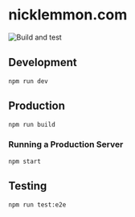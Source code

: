 # nicklemmon.com

![Build and test](https://github.com/nicklemmon/nicklemmon-blog-next/workflows/Build%20and%20test/badge.svg)

## Development

```
npm run dev
```

## Production

```
npm run build
```

### Running a Production Server

```
npm start
```

## Testing

```
npm run test:e2e
```
